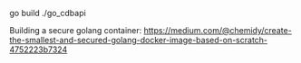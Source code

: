 go build
./go_cdbapi

Building a secure golang container: https://medium.com/@chemidy/create-the-smallest-and-secured-golang-docker-image-based-on-scratch-4752223b7324
